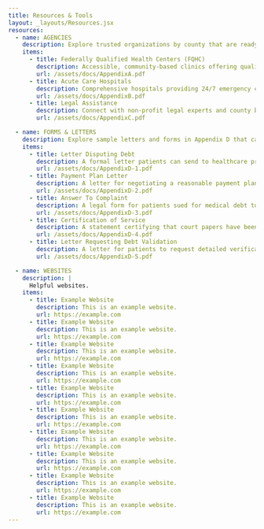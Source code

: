 ```yaml
---
title: Resources & Tools
layout: _layouts/Resources.jsx
resources:
  - name: AGENCIES
    description: Explore trusted organizations by county that are ready to support you. Find essential healthcare providers and legal resources in Appendix A, B, and C.
    items:
      - title: Federally Qualified Health Centers (FQHC)
        description: Accessible, community-based clinics offering quality healthcare for everyone—regardless of insurance status—often with affordable, sliding-scale fees.
        url: /assets/docs/AppendixA.pdf
      - title: Acute Care Hospitals
        description: Comprehensive hospitals providing 24/7 emergency care, advanced treatments, and specialized services for urgent health needs.
        url: /assets/docs/AppendixB.pdf
      - title: Legal Assistance
        description: Connect with non-profit legal experts and county bar associations dedicated to helping with medical debt and related legal concerns.
        url: /assets/docs/AppendixC.pdf

  - name: FORMS & LETTERS
    description: Explore sample letters and forms in Appendix D that can help you handle medical debt, request payment plans, and respond to debt collectors or lawsuits.
    items:
      - title: Letter Disputing Debt
        description: A formal letter patients can send to healthcare providers or debt collectors to dispute all or part of a medical bill, asserting legal defenses and requesting that collection efforts stop.
        url: /assets/docs/AppendixD-1.pdf
      - title: Payment Plan Letter
        description: A letter for negotiating a reasonable payment plan for medical debt, proposing monthly payments based on income and protections under the Louisa Carman Medical Debt Relief Act.
        url: /assets/docs/AppendixD-2.pdf
      - title: Answer To Complaint
        description: A legal form for patients sued for medical debt to deny or contest the amount claimed and assert defenses, preserving their rights in court.
        url: /assets/docs/AppendixD-3.pdf
      - title: Certification of Service
        description: A statement certifying that court papers have been properly filed with the court and served on the plaintiff or their attorney as required by law.
        url: /assets/docs/AppendixD-4.pdf
      - title: Letter Requesting Debt Validation
        description: A letter for patients to request detailed verification of a medical debt from a debt collector within 30 days, pausing collection until validation is provided.
        url: /assets/docs/AppendixD-5.pdf

  - name: WEBSITES
    description: |
      Helpful websites.
    items:
      - title: Example Website
        description: This is an example website.
        url: https://example.com
      - title: Example Website
        description: This is an example website.
        url: https://example.com
      - title: Example Website
        description: This is an example website.
        url: https://example.com
      - title: Example Website
        description: This is an example website.
        url: https://example.com
      - title: Example Website
        description: This is an example website.
        url: https://example.com
      - title: Example Website
        description: This is an example website.
        url: https://example.com
      - title: Example Website
        description: This is an example website.
        url: https://example.com
      - title: Example Website
        description: This is an example website.
        url: https://example.com
      - title: Example Website
        description: This is an example website.
        url: https://example.com
      - title: Example Website
        description: This is an example website.
        url: https://example.com
---
```

